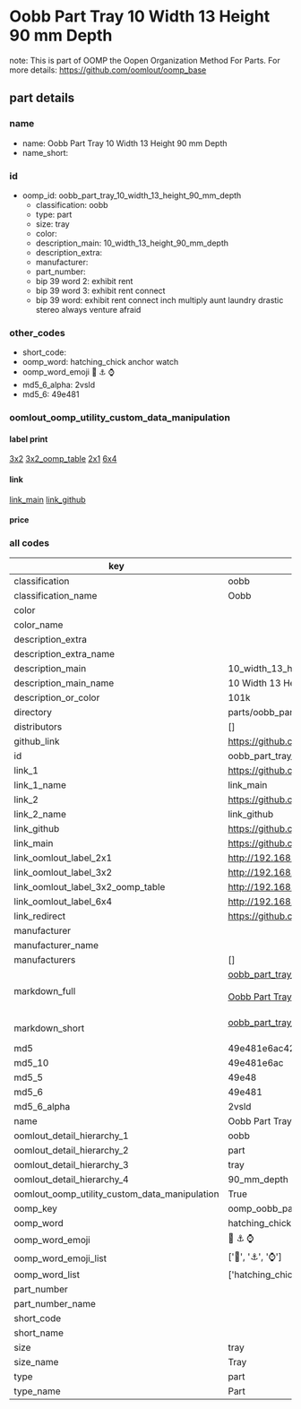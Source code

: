 # Oobb Part Tray 10 Width 13 Height 90 mm Depth  

note: This is part of OOMP the Oopen Organization Method For Parts. For more details: https://github.com/oomlout/oomp_base

##  part details
  







### name
* name: Oobb Part Tray 10 Width 13 Height 90 mm Depth
* name_short: 
### id
* oomp_id: oobb_part_tray_10_width_13_height_90_mm_depth
  * classification: oobb
  * type: part
  * size: tray
  * color: 
  * description_main: 10_width_13_height_90_mm_depth
  * description_extra: 
  * manufacturer: 
  * part_number: 
  * bip 39 word 2: exhibit rent
  * bip 39 word 3: exhibit rent connect
  * bip 39 word: exhibit rent connect inch multiply aunt laundry drastic stereo always venture afraid

### other_codes
* short_code: 
* oomp_word: hatching_chick anchor watch
* oomp_word_emoji :hatching_chick: :anchor: :watch:
* md5_6_alpha: 2vsld
* md5_6: 49e481






### oomlout_oomp_utility_custom_data_manipulation
#### label print
[3x2](http://192.168.1.245:1112/?label=oomp%202vsld)
[3x2_oomp_table](http://192.168.1.108:1112/?label=oomp%202vsld)
[2x1](http://192.168.1.242:1112/?label=oomp%202vsld)
[6x4](http://192.168.1.55:1112/?label=oomp%202vsld)    

#### link

[link_main](https://github.com/oomlout/oomlout_oomp_version_1_messy/tree/main/parts/oobb_part_tray_10_width_13_height_90_mm_depth) [link_github](https://github.com/oomlout/oomlout_oomp_version_1_messy/tree/main/parts/oobb_part_tray_10_width_13_height_90_mm_depth)                             

#### price







### all codes 
| key | value |  
| --- | --- |  
| classification | oobb |  
| classification_name | Oobb |  
| color |  |  
| color_name |  |  
| description_extra |  |  
| description_extra_name |  |  
| description_main | 10_width_13_height_90_mm_depth |  
| description_main_name | 10 Width 13 Height 90 mm Depth |  
| description_or_color | 101k |  
| directory | parts/oobb_part_tray_10_width_13_height_90_mm_depth |  
| distributors | [] |  
| github_link | https://github.com/oomlout/oomlout_oomp_part_src/tree/main/parts/oobb_part_tray_10_width_13_height_90_mm_depth |  
| id | oobb_part_tray_10_width_13_height_90_mm_depth |  
| link_1 | https://github.com/oomlout/oomlout_oomp_version_1_messy/tree/main/parts/oobb_part_tray_10_width_13_height_90_mm_depth |  
| link_1_name | link_main |  
| link_2 | https://github.com/oomlout/oomlout_oomp_version_1_messy/tree/main/parts/oobb_part_tray_10_width_13_height_90_mm_depth |  
| link_2_name | link_github |  
| link_github | https://github.com/oomlout/oomlout_oomp_version_1_messy/tree/main/parts/oobb_part_tray_10_width_13_height_90_mm_depth |  
| link_main | https://github.com/oomlout/oomlout_oomp_version_1_messy/tree/main/parts/oobb_part_tray_10_width_13_height_90_mm_depth |  
| link_oomlout_label_2x1 | http://192.168.1.242:1112/?label=oomp%202vsld |  
| link_oomlout_label_3x2 | http://192.168.1.245:1112/?label=oomp%202vsld |  
| link_oomlout_label_3x2_oomp_table | http://192.168.1.108:1112/?label=oomp%202vsld |  
| link_oomlout_label_6x4 | http://192.168.1.55:1112/?label=oomp%202vsld |  
| link_redirect | https://github.com/oomlout/oomlout_oomp_version_1_messy/tree/main/parts/oobb_part_tray_10_width_13_height_90_mm_depth |  
| manufacturer |  |  
| manufacturer_name |  |  
| manufacturers | [] |  
| markdown_full | [oobb_part_tray_10_width_13_height_90_mm_depth](none)<br>[](none)<br>[Oobb Part Tray 10 Width 13 Height 90 Mm Depth](none)<br><br> |  
| markdown_short | [oobb_part_tray_10_width_13_height_90_mm_depth](none)<br><br> |  
| md5 | 49e481e6ac424fb43d48b7245e6d927c |  
| md5_10 | 49e481e6ac |  
| md5_5 | 49e48 |  
| md5_6 | 49e481 |  
| md5_6_alpha | 2vsld |  
| name | Oobb Part Tray 10 Width 13 Height 90 mm Depth |  
| oomlout_detail_hierarchy_1 | oobb |  
| oomlout_detail_hierarchy_2 | part |  
| oomlout_detail_hierarchy_3 | tray |  
| oomlout_detail_hierarchy_4 | 90_mm_depth |  
| oomlout_oomp_utility_custom_data_manipulation | True |  
| oomp_key | oomp_oobb_part_tray_10_width_13_height_90_mm_depth |  
| oomp_word | hatching_chick anchor watch |  
| oomp_word_emoji | :hatching_chick: :anchor: :watch: |  
| oomp_word_emoji_list | [':hatching_chick:', ':anchor:', ':watch:'] |  
| oomp_word_list | ['hatching_chick', 'anchor', 'watch'] |  
| part_number |  |  
| part_number_name |  |  
| short_code |  |  
| short_name |  |  
| size | tray |  
| size_name | Tray |  
| type | part |  
| type_name | Part |  
